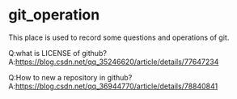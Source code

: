 # git_operation
This place is used to record some questions and operations of git.

Q:what is LICENSE of github?
A:https://blog.csdn.net/qq_35246620/article/details/77647234

Q:How to new a repository in github?
A:https://blog.csdn.net/qq_36944770/article/details/78840841
